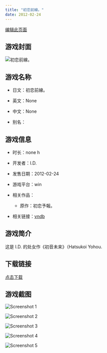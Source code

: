 ```yaml
---
title: "初恋前線。"
date: 2012-02-24
---
```

[编辑此页面](https://github.com/ACG-3/ADV3-source/blob/main/source/_posts/games/%E5%88%9D%E6%81%8B%E5%89%8D%E7%B7%9A%E3%80%82.md)

## 游戏封面

![初恋前線。](https%3A//pan.timero.xyz/onedrive/img_lib_001/%E5%88%9D%E6%81%8B%E5%89%8D%E7%B7%9A%E3%80%82_cover.avif)


## 游戏名称

- 日文：初恋前線。
- 英文：None
- 中文：None

- 别名：


## 游戏信息

- 时长：none h
- 开发者：I.D.
- 发售日期：2012-02-24
- 游戏平台：win
- 相关作品：
   - 原作：初恋予報。

- 相关链接：[vndb](https://vndb.org/v8094)


## 游戏简介

这是 I.D. 的处女作《初音未来》（Hatsukoi Yohou.




## 下载链接

[点击下载](https://pan.timero.xyz/onedrive/adv_lib_001/%E5%88%9D%E6%81%8B%E5%89%8D%E7%B7%9A%E3%80%82)


## 游戏截图


![Screenshot 1](https%3A//pan.timero.xyz/onedrive/img_lib_001/%E5%88%9D%E6%81%8B%E5%89%8D%E7%B7%9A%E3%80%82_Screenshot_1.avif)

![Screenshot 2](https%3A//pan.timero.xyz/onedrive/img_lib_001/%E5%88%9D%E6%81%8B%E5%89%8D%E7%B7%9A%E3%80%82_Screenshot_2.avif)

![Screenshot 3](https%3A//pan.timero.xyz/onedrive/img_lib_001/%E5%88%9D%E6%81%8B%E5%89%8D%E7%B7%9A%E3%80%82_Screenshot_3.avif)

![Screenshot 4](https%3A//pan.timero.xyz/onedrive/img_lib_001/%E5%88%9D%E6%81%8B%E5%89%8D%E7%B7%9A%E3%80%82_Screenshot_4.avif)

![Screenshot 5](https%3A//pan.timero.xyz/onedrive/img_lib_001/%E5%88%9D%E6%81%8B%E5%89%8D%E7%B7%9A%E3%80%82_Screenshot_5.avif)

